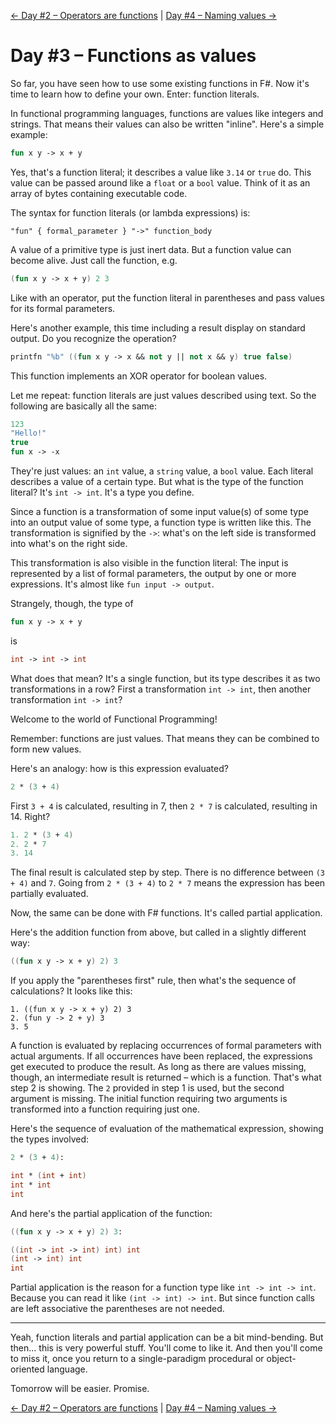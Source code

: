 [← Day #2 – Operators are functions](../day02) | [Day #4 – Naming values →](../day04)

# Day #3 – Functions as values
So far, you have seen how to use some existing functions in F#. Now it's time to learn how to define your own. Enter: function literals.

In functional programming languages, functions are values like integers and strings. That means their values can also be written "inline". Here's a simple example:

```fsharp
fun x y -> x + y
```

Yes, that's a function literal; it describes a value like `3.14` or `true` do. This value can be passed around like a `float` or a `bool` value. Think of it as an array of bytes containing executable code.

The syntax for function literals (or lambda expressions) is:

```
"fun" { formal_parameter } "->" function_body
```

A value of a primitive type is just inert data. But a function value can become alive. Just call the function, e.g.

```fsharp
(fun x y -> x + y) 2 3
```

Like with an operator, put the function literal in parentheses and pass values for its formal parameters.

Here's another example, this time including a result display on standard output. Do you recognize the operation?

```fsharp
printfn "%b" ((fun x y -> x && not y || not x && y) true false)
```

This function implements an XOR operator for boolean values.

Let me repeat: function literals are just values described using text. So the following are basically all the same:

```fsharp
123
"Hello!"
true
fun x -> -x
```

They're just values: an `int` value, a `string` value, a `bool` value. Each literal describes a value of a certain type. But what is the type of the function literal? It's `int -> int`. It's a type you define.

Since a function is a transformation of some input value(s) of some type into an output value of some type, a function type is written like this. The transformation is signified by the `->`: what's on the left side is transformed into what's on the right side.

This transformation is also visible in the function literal: The input is represented by a list of formal parameters, the output by one or more expressions. It's almost like `fun input -> output`.

Strangely, though, the type of

```fsharp
fun x y -> x + y
```

is

```fsharp
int -> int -> int
```

What does that mean? It's a single function, but its type describes it as two transformations in a row? First a transformation `int -> int`, then another transformation `int -> int`?

Welcome to the world of Functional Programming!

Remember: functions are just values. That means they can be combined to form new values.

Here's an analogy: how is this expression evaluated?

```fsharp
2 * (3 + 4)
```

First `3 + 4` is calculated, resulting in 7, then `2 * 7` is calculated, resulting in 14. Right?

```fsharp
1. 2 * (3 + 4)
2. 2 * 7
3. 14
```

The final result is calculated step by step. There is no difference between `(3 + 4)` and `7`. Going from `2 * (3 + 4)` to `2 * 7` means the expression has been partially evaluated.

Now, the same can be done with F# functions. It's called partial application.

Here's the addition function from above, but called in a slightly different way:

```fsharp
((fun x y -> x + y) 2) 3
```

If you apply the "parentheses first" rule, then what's the sequence of calculations? It looks like this:

```
1. ((fun x y -> x + y) 2) 3
2. (fun y -> 2 + y) 3
3. 5
```

A function is evaluated by replacing occurrences of formal parameters with actual arguments. If all occurrences have been replaced, the expressions get executed to produce the result. As long as there are values missing, though, an intermediate result is returned – which is a function. That's what step 2 is showing. The `2` provided in step 1 is used, but the second argument is missing. The initial function requiring two arguments is transformed into a function requiring just one.

Here's the sequence of evaluation of the mathematical expression, showing the types involved:

```fsharp
2 * (3 + 4):

int * (int + int)
int * int
int
```

And here's the partial application of the function:

```fsharp
((fun x y -> x + y) 2) 3:

((int -> int -> int) int) int
(int -> int) int
int
```

Partial application is the reason for a function type like `int -> int -> int`. Because you can read it like `(int -> int) -> int`. But since function calls are left associative the parentheses are not needed.

***

Yeah, function literals and partial application can be a bit mind-bending. But then... this is very powerful stuff. You'll come to like it. And then you'll come to miss it, once you return to a single-paradigm procedural or object-oriented language.

Tomorrow will be easier. Promise.

[← Day #2 – Operators are functions](../day02) | [Day #4 – Naming values →](../day04)
